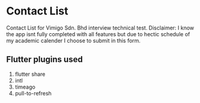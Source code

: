 # Contact List

Contact List for Vimigo Sdn. Bhd interview technical test.
Disclaimer: I know the app isnt fully completed with all features but due to hectic schedule of my academic calender I choose to submit in this form.

## Flutter  plugins used
1. flutter share
2. intl
3. timeago
4. pull-to-refresh
